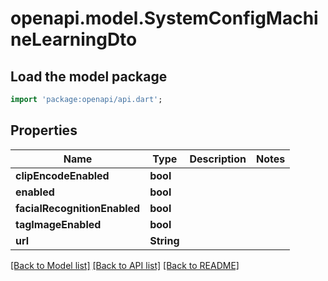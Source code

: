# openapi.model.SystemConfigMachineLearningDto

## Load the model package
```dart
import 'package:openapi/api.dart';
```

## Properties
Name | Type | Description | Notes
------------ | ------------- | ------------- | -------------
**clipEncodeEnabled** | **bool** |  | 
**enabled** | **bool** |  | 
**facialRecognitionEnabled** | **bool** |  | 
**tagImageEnabled** | **bool** |  | 
**url** | **String** |  | 

[[Back to Model list]](../README.md#documentation-for-models) [[Back to API list]](../README.md#documentation-for-api-endpoints) [[Back to README]](../README.md)


